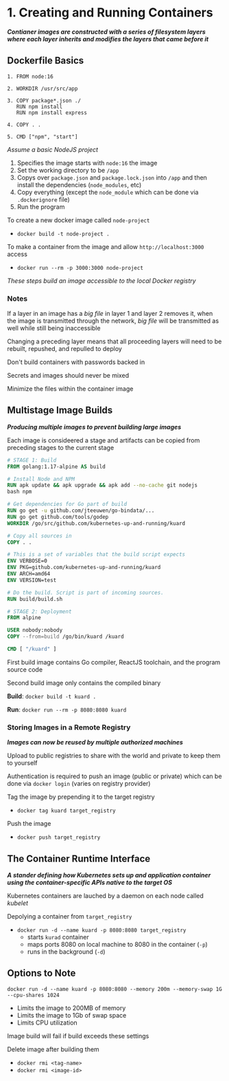 # 1. Creating and Running Containers

**_Contianer images are constructed with a series of filesystem layers where each layer inherits and modifies the layers that came before it_**

## Dockerfile Basics

```
1. FROM node:16

2. WORKDIR /usr/src/app

3. COPY package*.json ./
   RUN npm install
   RUN npm install express

4. COPY . .

5. CMD ["npm", "start"]
```

_Assume a basic NodeJS project_

1. Specifies the image starts with `node:16` the image
2. Set the working directory to be `/app`
3. Copys over `package.json` and `package.lock.json` into `/app` and then install the dependencies (`node_modules`, etc)
4. Copy everything (except the `node_module` which can be done via `.dockerignore` file)
5. Run the program

To create a new docker image called `node-project`

- `docker build -t node-project .`

To make a container from the image and allow `http://localhost:3000` access

- `docker run --rm -p 3000:3000 node-project`

_These steps build an image accessible to the local Docker registry_

### Notes

If a layer in an image has a _big file_ in layer 1 and layer 2 removes it, when the image is transmitted through the network, _big file_ will be transmitted as well while still being inaccessible

Changing a preceding layer means that all proceeding layers will need to be rebuilt, repushed, and repulled to deploy

Don't build containers with passwords backed in

Secrets and images should never be mixed

Minimize the files within the container image

## Multistage Image Builds

**_Producing multiple images to prevent building large images_**

Each image is consideered a stage and artifacts can be copied from preceding stages to the current stage

```dockerfile
# STAGE 1: Build
FROM golang:1.17-alpine AS build

# Install Node and NPM
RUN apk update && apk upgrade && apk add --no-cache git nodejs
bash npm

# Get dependencies for Go part of build
RUN go get -u github.com/jteeuwen/go-bindata/...
RUN go get github.com/tools/godep
WORKDIR /go/src/github.com/kubernetes-up-and-running/kuard

# Copy all sources in
COPY . .

# This is a set of variables that the build script expects
ENV VERBOSE=0
ENV PKG=github.com/kubernetes-up-and-running/kuard
ENV ARCH=amd64
ENV VERSION=test

# Do the build. Script is part of incoming sources.
RUN build/build.sh

# STAGE 2: Deployment
FROM alpine

USER nobody:nobody
COPY --from=build /go/bin/kuard /kuard

CMD [ "/kuard" ]
```

First build image contains Go compiler, ReactJS toolchain, and the program source code

Second build image only contains the compiled binary

**Build**: `docker build -t kuard .`

**Run**: `docker run --rm -p 8080:8080 kuard`

### Storing Images in a Remote Registry

**_Images can now be reused by multiple authorized machines_**

Upload to public registries to share with the world and private to keep them to yourself

Authentication is required to push an image (public or private) which can be done via `docker login` (varies on registry provider)

Tag the image by prepending it to the target registry

- `docker tag kuard target_registry`

Push the image

- `docker push target_registry`

## The Container Runtime Interface

**_A stander defining how Kubernetes sets up and application container using the container-specific APIs native to the target OS_**

Kubernetes containers are lauched by a daemon on each node called _kubelet_

Depolying a container from `target_registry`

- `docker run -d --name kuard -p 8080:8080 target_registry`
  - starts `kurad` container
  - maps ports 8080 on local machine to 8080 in the container (`-p`)
  - runs in the background (`-d`)

## Options to Note

`docker run -d --name kuard -p 8080:8080 --memory 200m --memory-swap 1G --cpu-shares 1024`

- Limits the image to 200MB of memory
- Limits the image to 1Gb of swap space
- Limits CPU utilization

Image build will fail if build exceeds these settings

Delete image after building them

- `docker rmi <tag-name>`
- `docker rmi <image-id>`
